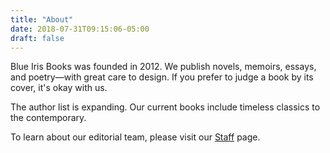 ```yaml
---
title: "About"
date: 2018-07-31T09:15:06-05:00
draft: false
---
```

Blue Iris Books was founded in 2012. We publish novels, memoirs, essays, and poetry—with great care to design. If you prefer to judge a book by its cover, it's okay with us.

The author list is expanding. Our current books include timeless classics to the contemporary.

To learn about our editorial team, please visit our [Staff](staff/) page.
